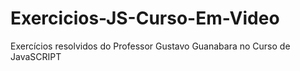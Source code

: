 # Exercicios-JS-Curso-Em-Video
 Exercícios resolvidos do Professor Gustavo Guanabara no Curso de JavaSCRIPT
